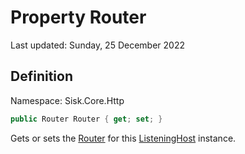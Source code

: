 # Property Router
Last updated: Sunday, 25 December 2022

## Definition
Namespace: Sisk.Core.Http

```csharp
public Router Router { get; set; }
```

Gets or sets the [Router](/spec/Sisk/Core/Routing/Router) for this [ListeningHost](/spec/Sisk/Core/Http/ListeningHost) instance.

